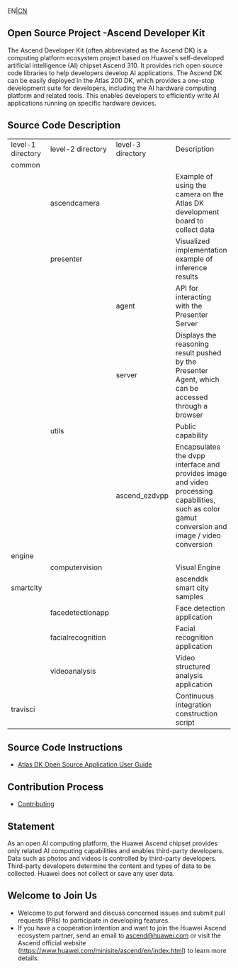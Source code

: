 EN|[CN](README_cn.md)
## Open Source Project -Ascend Developer Kit

The Ascend Developer Kit (often abbreviated as the Ascend DK) is a computing platform ecosystem project based on Huawei's self-developed artificial intelligence (AI) chipset Ascend 310. It provides rich open source code libraries to help developers develop AI applications. The Ascend DK can be easily deployed in the Atlas 200 DK, which provides a one-stop development suite for developers, including the AI hardware computing platform and related tools. This enables developers to efficiently write AI applications running on specific hardware devices.

## Source Code Description
<table>
<tr> 
	<td width="20%">level-1 directory</td>
	<td width="20%">level-2 directory</td>
    <td width="20%">level-3 directory</td>
	<td >Description</td>
</tr>
<tr>
	<td>common</td>
	<td></td>
    <td></td>
	<td></td>
</tr>
<tr>
 	<td></td>
	<td>ascendcamera</td>
    <td></td>
	<td>Example of using the camera on the Atlas DK development board to collect data</td>
</tr>
<tr>
	<td></td>
	<td>presenter</td>
    <td></td>
	<td>Visualized implementation example of inference results</td>
</tr>
<tr>
	<td></td>
	<td></td>
	<td>agent</td>
	<td>API for interacting with the Presenter Server</td>
</tr>
<tr>
	<td></td>
	<td></td>
	<td>server</td>
	<td>Displays the reasoning result pushed by the Presenter Agent, which can be accessed through a browser
</td>
</tr>
<tr>
	<td></td>
	<td>utils</td>
    <td></td>
	<td>Public capability</td>
</tr>
<tr>
	<td></td>
	<td></td>
    <td>ascend_ezdvpp</td>
	<td>Encapsulates the dvpp interface and provides image and video processing capabilities, such as color gamut conversion and image / video conversion</td>
</tr>
<tr>
	<td>engine</td>
	<td></td>
    <td></td>
	<td></td>
</tr>
<tr>
	<td></td>
	<td>computervision</td>
    <td></td>
	<td>Visual Engine</td>
</tr>
<tr>
	<td>smartcity</td>
	<td></td>
    <td></td>
	<td>ascenddk smart city samples</td>
</tr>
<tr>
	<td></td>
    <td>facedetectionapp</td>
	<td></td>
	<td>Face detection application</td>
</tr>
<tr>
	<td></td>
    <td>facialrecognition</td>
	<td></td>
	<td>Facial recognition application</td>
</tr>
<tr>
	<td></td>
    <td>videoanalysis</td>
	<td></td>
	<td>Video structured analysis application</td>
</tr>
<tr>
	<td>travisci</td>
	<td></td>
    <td></td>
	<td>Continuous integration construction script</td>
</tr>
</table>

## Source Code Instructions
- [Atlas DK Open Source Application User Guide](https://ascend.github.io/ascenddk-private/doc/en/samplecode/overview.html)

## Contribution Process
-   [Contributing](contributing.md)

## Statement
As an open AI computing platform, the Huawei Ascend chipset provides only related AI computing capabilities and enables third-party developers. Data such as photos and videos is controlled by third-party developers. Third-party developers determine the content and types of data to be collected. Huawei does not collect or save any user data.

## Welcome to Join Us
* Welcome to put forward and discuss concerned issues and submit pull requests (PRs) to participate in developing features.
* If you have a cooperation intention and want to join the Huawei Ascend ecosystem partner, send an email to ascend@huawei.com or visit the Ascend official website (https://www.huawei.com/minisite/ascend/en/index.html) to learn more details.
